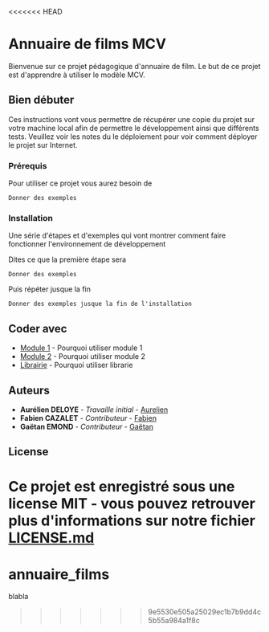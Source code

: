 <<<<<<< HEAD
# Annuaire de films MCV

Bienvenue sur ce projet pédagogique d'annuaire de film. Le but de ce projet est d'apprendre à utiliser le modèle MCV.

## Bien débuter

Ces instructions vont vous permettre de récupérer une copie du projet sur votre machine local afin de permettre le développement ainsi que différents tests. Veuillez voir les notes du le déploiement pour voir comment déployer le projet sur Internet.

### Prérequis

Pour utiliser ce projet vous aurez besoin de 

```
Donner des exemples
```

### Installation

Une série d'étapes et d'exemples qui vont montrer comment faire fonctionner l'environnement de développement

Dites ce que la première étape sera

```
Donner des exemples
```

Puis répéter jusque la fin

```
Donner des exemples jusque la fin de l'installation
```

## Coder avec

* [Module 1](http://www.sitedumodeleun.com) - Pourquoi utiliser module 1
* [Module 2](https://sitedumodeledeux.org) - Pourquoi utiliser module 2
* [Librairie](https://librarie.io) - Pourquoi utiliser librarie

## Auteurs

* **Aurélien DELOYE** - *Travaille initial* - [Aurelien](https://github.com/aureliendeloye)
* **Fabien CAZALET** - *Contributeur* - [Fabien](https://github/Louya)
* **Gaëtan EMOND** - *Contributeur* - [Gaëtan](https://github/gaetanemd)

## License

Ce projet est enregistré sous une license MIT - vous pouvez retrouver plus d'informations sur notre fichier [LICENSE.md](LICENSE.md)
=======
# annuaire_films
blabla
>>>>>>> 9e5530e505a25029ec1b7b9dd4c5b55a984a1f8c
